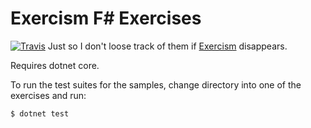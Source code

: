 # Exercism F# Exercises
[![Travis](https://travis-ci.org/blutack/exercism_fsharp.svg?branch=master)](https://travis-ci.org/blutack/exercism_fsharp)
Just so I don't loose track of them if [Exercism](http://exercism.io) disappears.

Requires dotnet core.

To run the test suites for the samples, change directory into one of the exercises and run:
```bash
$ dotnet test
```
